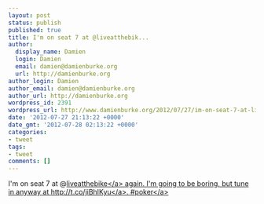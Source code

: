 ```yaml
---
layout: post
status: publish
published: true
title: I'm on seat 7 at @liveatthebik...
author:
  display_name: Damien
  login: Damien
  email: damien@damienburke.org
  url: http://damienburke.org
author_login: Damien
author_email: damien@damienburke.org
author_url: http://damienburke.org
wordpress_id: 2391
wordpress_url: http://www.damienburke.org/2012/07/27/im-on-seat-7-at-liveatthebik/
date: '2012-07-27 21:13:22 +0000'
date_gmt: '2012-07-28 02:13:22 +0000'
categories:
- tweet
tags:
- tweet
comments: []
---
```

<p>I'm on seat 7 at @<a href="http:&#47;&#47;twitter.com&#47;liveatthebike" class="aktt_username">liveatthebike<&#47;a> again. I'm going to be boring, but tune in anyway at <a href="http:&#47;&#47;t.co&#47;jiBhIKyu" rel="nofollow">http:&#47;&#47;t.co&#47;jiBhIKyu<&#47;a>. #<a href="http:&#47;&#47;search.twitter.com&#47;search?q=%23poker" class="aktt_hashtag">poker<&#47;a></p>
